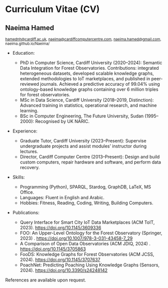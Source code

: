 # Curriculum Vitae (CV)
  
## Naeima Hamed   
<sub>hamednh@cardiff.ac.uk, naeima@cardiffcomputercentre.com, naeima.hamed@gmail.com, naeima.github.io/Naeima/</sub>

- Education:
    - PhD in Computer Science, Cardiff University (2020–2024): Semantic Data Integration for Forest Observatories. Contributions: integrated heterogeneous datasets, developed scalable knowledge graphs, extended methodologies to IoT marketplaces, and published in peer-reviewed journals. Achieved a predictive accuracy of 99.04% using ontology-based knowledge graphs containing over 6 million triples for forest observatories.
    - MSc in Data Science, Cardiff University (2018–2019, Distinction): Advanced training in statistics, operational research, and machine learning.
    - BSc in Computer Engineering, The Future University, Sudan (1995–2000): Recognised by UK NARIC.

- Experience:
    - Graduate Tutor, Cardiff University (2023–Present): Supervise undergraduate projects and assist modules’ instructor during lectures.
    - Director, Cardiff Computer Centre (2013–Present): Design and build custom computers, repair hardware and software, and perform data recovery.

- Skills: 
    - Programming (Python), SPARQL, Stardog, GraphDB, LaTeX, MS Office.
    - Languages: Fluent in English and Arabic.
    - Hobbies: Fitness, Reading, Coding, Writing, Building Computers.

- Publications:
    - Query Interface for Smart City IoT Data Marketplaces (ACM ToIT, 2023). https://doi.org/10.1145/3609336
    - FOO: An Upper-Level Ontology for the Forest Observatory (Springer, 2023) . https://doi.org/10.1007/978-3-031-43458-7_29
    - A Comparison of Open Data Observatories (ACM JDIQ, 2024) . https://doi.org/10.1145/3705863
    - FooDS: Knowledge Graphs for Forest Observatories (ACM JCSS, 2024). https://doi.org/10.1145/3707637
    - PoachNet: Predicting Poaching Using Knowledge Graphs (Sensors, 2024). https://doi.org/10.3390/s24248142

References are available upon request.